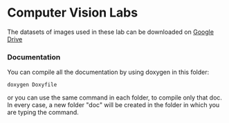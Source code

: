 # Computer Vision Labs
The datasets of images used in these lab can be downloaded on [Google Drive](https://drive.google.com/drive/folders/1b8I7EnS0JqlW9YGPakoY_DfkL4lha7R-)

### Documentation
You can compile all the documentation by using doxygen in this folder:
```
doxygen Doxyfile
```
or you can use the same command in each folder, to compile only that doc. In every case, a new folder "doc" will be created in the folder in which you are typing the command.
